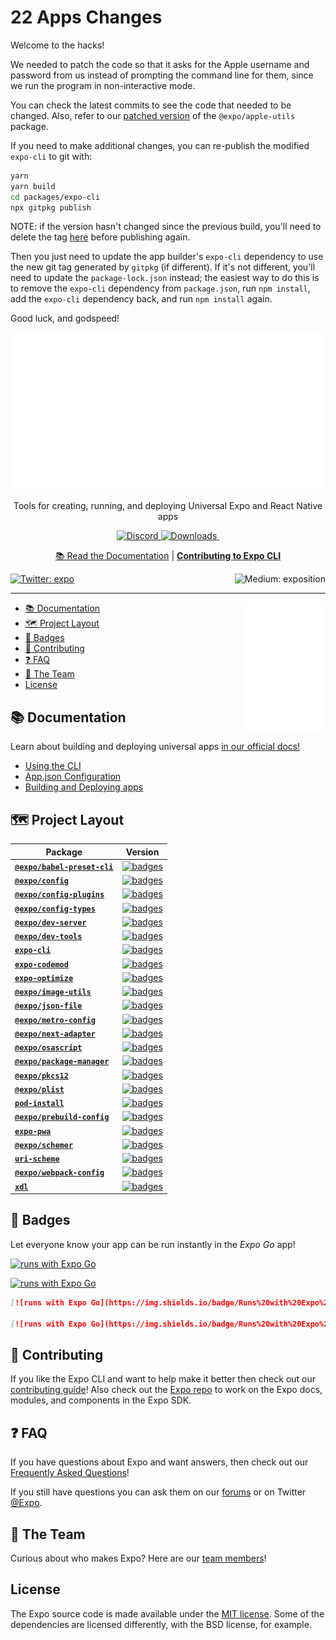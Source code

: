 # 22 Apps Changes

Welcome to the hacks!

We needed to patch the code so that it asks for the Apple username and password from us instead of prompting the command line for them, since we run the program in non-interactive mode.

You can check the latest commits to see the code that needed to be changed. Also, refer to our [patched version](https://github.com/22apps/expo-apple-utils) of the `@expo/apple-utils` package.

If you need to make additional changes, you can re-publish the modified `expo-cli` to git with:

```bash
yarn
yarn build
cd packages/expo-cli
npx gitpkg publish
```

NOTE: if the version hasn't changed since the previous build, you'll need to delete the tag [here](https://github.com/22apps/expo-cli/tags) before publishing again.

Then you just need to update the app builder's `expo-cli` dependency to use the new git tag generated by `gitpkg` (if different). If it's not different, you'll need to update the `package-lock.json` instead; the easiest way to do this is to remove the `expo-cli` dependency from `package.json`, run `npm install`, add the `expo-cli` dependency back, and run `npm install` again.

Good luck, and godspeed!


<!-- Title -->

<p align="center">
  <a href="https://expo.dev/">
    <img alt="expo cli" src="./.gh-assets/banner.svg">
  </a>
</p>

<p align="center">Tools for creating, running, and deploying Universal Expo and React Native apps</p>

<p align="center">

  <a aria-label="Join our Discord" href="https://discord.gg/4gtbPAdpaE" target="_blank">
    <img alt="Discord" src="https://img.shields.io/discord/695411232856997968.svg?style=flat-square&labelColor=000000&color=000000&logo=discord&logoColor=FFFFFF&label=" />
  </a>
  <a aria-label="expo-cli downloads" href="http://www.npmtrends.com/expo-cli" target="_blank">
    <img alt="Downloads" src="https://img.shields.io/npm/dm/expo-cli.svg?style=flat-square&labelColor=000&color=000000&label=Downloads" />
</a>
  <a aria-label="Join our forums" href="https://forums.expo.dev" target="_blank">
    <img alt="" src="https://img.shields.io/badge/Ask%20Questions%20-000.svg?style=flat-square&logo=discourse&logoWidth=15&labelColor=000000&color=000000">
  </a>

</p>

<p align="center">
  <a aria-label="expo documentation" href="https://docs.expo.dev/workflow/expo-cli/">📚 Read the Documentation</a>
  |
  <a aria-label="contribute to expo cli" href="https://github.com/expo/expo-cli/blob/master/CONTRIBUTING.md"><b>Contributing to Expo CLI</b></a>
</p>

<p>
  <a aria-label="Follow @expo on Twitter" href="https://twitter.com/intent/follow?screen_name=expo" target="_blank">
    <img  alt="Twitter: expo" src="https://img.shields.io/twitter/follow/expo.svg?style=flat-square&label=Follow%20%40expo&logo=TWITTER&logoColor=FFFFFF&labelColor=00aced&logoWidth=15&color=lightgray" target="_blank" />
  </a>
  <a aria-label="Follow Expo on Medium" href="https://blog.expo.dev">
    <img align="right" alt="Medium: exposition" src="https://img.shields.io/badge/Learn%20more%20on%20our%20blog-lightgray.svg?style=flat-square" target="_blank" />
  </a>
</p>

---

<a align="right" href="#">
  <img align="right" width="130" alt="expo cli" src="./.gh-assets/float-box.svg">
</a>

- [📚 Documentation](#-documentation)
- [🗺 Project Layout](#-project-layout)
- [🏅 Badges](#-badges)
- [👏 Contributing](#-contributing)
- [❓ FAQ](#-faq)
- [💙 The Team](#-the-team)
- [License](#license)

## 📚 Documentation

<p>Learn about building and deploying universal apps <a aria-label="expo documentation" href="https://docs.expo.dev">in our official docs!</a></p>

- [Using the CLI](https://docs.expo.dev/workflow/expo-cli/)
- [App.json Configuration](https://docs.expo.dev/workflow/configuration/)
- [Building and Deploying apps](https://docs.expo.dev/introduction/walkthrough/#building-and-deploying)

## 🗺 Project Layout

<!-- Begin auto-generation -->

| Package                                                     | Version                                                                                                                                               |
| ----------------------------------------------------------- | ----------------------------------------------------------------------------------------------------------------------------------------------------- |
| [**`@expo/babel-preset-cli`**](./packages/babel-preset-cli) | [![badges](https://img.shields.io/npm/v/@expo/babel-preset-cli?color=32cd32&style=flat-square)](https://www.npmjs.com/package/@expo/babel-preset-cli) |
| [**`@expo/config`**](./packages/config)                     | [![badges](https://img.shields.io/npm/v/@expo/config?color=32cd32&style=flat-square)](https://www.npmjs.com/package/@expo/config)                     |
| [**`@expo/config-plugins`**](./packages/config-plugins)     | [![badges](https://img.shields.io/npm/v/@expo/config-plugins?color=32cd32&style=flat-square)](https://www.npmjs.com/package/@expo/config-plugins)     |
| [**`@expo/config-types`**](./packages/config-types)         | [![badges](https://img.shields.io/npm/v/@expo/config-types?color=32cd32&style=flat-square)](https://www.npmjs.com/package/@expo/config-types)         |
| [**`@expo/dev-server`**](./packages/dev-server)             | [![badges](https://img.shields.io/npm/v/@expo/dev-server?color=32cd32&style=flat-square)](https://www.npmjs.com/package/@expo/dev-server)             |
| [**`@expo/dev-tools`**](./packages/dev-tools)               | [![badges](https://img.shields.io/npm/v/@expo/dev-tools?color=32cd32&style=flat-square)](https://www.npmjs.com/package/@expo/dev-tools)               |
| [**`expo-cli`**](./packages/expo-cli)                       | [![badges](https://img.shields.io/npm/v/expo-cli?color=32cd32&style=flat-square)](https://www.npmjs.com/package/expo-cli)                             |
| [**`expo-codemod`**](./packages/expo-codemod)               | [![badges](https://img.shields.io/npm/v/expo-codemod?color=32cd32&style=flat-square)](https://www.npmjs.com/package/expo-codemod)                     |
| [**`expo-optimize`**](./packages/expo-optimize)             | [![badges](https://img.shields.io/npm/v/expo-optimize?color=32cd32&style=flat-square)](https://www.npmjs.com/package/expo-optimize)                   |
| [**`@expo/image-utils`**](./packages/image-utils)           | [![badges](https://img.shields.io/npm/v/@expo/image-utils?color=32cd32&style=flat-square)](https://www.npmjs.com/package/@expo/image-utils)           |
| [**`@expo/json-file`**](./packages/json-file)               | [![badges](https://img.shields.io/npm/v/@expo/json-file?color=32cd32&style=flat-square)](https://www.npmjs.com/package/@expo/json-file)               |
| [**`@expo/metro-config`**](./packages/metro-config)         | [![badges](https://img.shields.io/npm/v/@expo/metro-config?color=32cd32&style=flat-square)](https://www.npmjs.com/package/@expo/metro-config)         |
| [**`@expo/next-adapter`**](./packages/next-adapter)         | [![badges](https://img.shields.io/npm/v/@expo/next-adapter?color=32cd32&style=flat-square)](https://www.npmjs.com/package/@expo/next-adapter)         |
| [**`@expo/osascript`**](./packages/osascript)               | [![badges](https://img.shields.io/npm/v/@expo/osascript?color=32cd32&style=flat-square)](https://www.npmjs.com/package/@expo/osascript)               |
| [**`@expo/package-manager`**](./packages/package-manager)   | [![badges](https://img.shields.io/npm/v/@expo/package-manager?color=32cd32&style=flat-square)](https://www.npmjs.com/package/@expo/package-manager)   |
| [**`@expo/pkcs12`**](./packages/pkcs12)                     | [![badges](https://img.shields.io/npm/v/@expo/pkcs12?color=32cd32&style=flat-square)](https://www.npmjs.com/package/@expo/pkcs12)                     |
| [**`@expo/plist`**](./packages/plist)                       | [![badges](https://img.shields.io/npm/v/@expo/plist?color=32cd32&style=flat-square)](https://www.npmjs.com/package/@expo/plist)                       |
| [**`pod-install`**](./packages/pod-install)                 | [![badges](https://img.shields.io/npm/v/pod-install?color=32cd32&style=flat-square)](https://www.npmjs.com/package/pod-install)                       |
| [**`@expo/prebuild-config`**](./packages/prebuild-config)   | [![badges](https://img.shields.io/npm/v/@expo/prebuild-config?color=32cd32&style=flat-square)](https://www.npmjs.com/package/@expo/prebuild-config)   |
| [**`expo-pwa`**](./packages/pwa)                            | [![badges](https://img.shields.io/npm/v/expo-pwa?color=32cd32&style=flat-square)](https://www.npmjs.com/package/expo-pwa)                             |
| [**`@expo/schemer`**](./packages/schemer)                   | [![badges](https://img.shields.io/npm/v/@expo/schemer?color=32cd32&style=flat-square)](https://www.npmjs.com/package/@expo/schemer)                   |
| [**`uri-scheme`**](./packages/uri-scheme)                   | [![badges](https://img.shields.io/npm/v/uri-scheme?color=32cd32&style=flat-square)](https://www.npmjs.com/package/uri-scheme)                         |
| [**`@expo/webpack-config`**](./packages/webpack-config)     | [![badges](https://img.shields.io/npm/v/@expo/webpack-config?color=32cd32&style=flat-square)](https://www.npmjs.com/package/@expo/webpack-config)     |
| [**`xdl`**](./packages/xdl)                                 | [![badges](https://img.shields.io/npm/v/xdl?color=32cd32&style=flat-square)](https://www.npmjs.com/package/xdl)                                       |

<!-- Generated with $ node scripts/build-packages-toc.js -->

## 🏅 Badges

Let everyone know your app can be run instantly in the _Expo Go_ app!
<br/>

[![runs with Expo Go](https://img.shields.io/badge/Runs%20with%20Expo%20Go-000.svg?style=flat-square&logo=EXPO&labelColor=f3f3f3&logoColor=000)](https://expo.dev/client)

[![runs with Expo Go](https://img.shields.io/badge/Runs%20with%20Expo%20Go-4630EB.svg?style=flat-square&logo=EXPO&labelColor=f3f3f3&logoColor=000)](https://expo.dev/client)

```md
[![runs with Expo Go](https://img.shields.io/badge/Runs%20with%20Expo%20Go-000.svg?style=flat-square&logo=EXPO&labelColor=f3f3f3&logoColor=000)](https://expo.dev/client)

[![runs with Expo Go](https://img.shields.io/badge/Runs%20with%20Expo%20Go-4630EB.svg?style=flat-square&logo=EXPO&labelColor=f3f3f3&logoColor=000)](https://expo.dev/client)
```

## 👏 Contributing

If you like the Expo CLI and want to help make it better then check out our [contributing guide](/CONTRIBUTING.md)! Also check out the [Expo repo](http://github.com/expo/expo) to work on the Expo docs, modules, and components in the Expo SDK.

## ❓ FAQ

If you have questions about Expo and want answers, then check out our [Frequently Asked Questions](https://docs.expo.dev/introduction/faq/)!

If you still have questions you can ask them on our [forums](https://forums.expo.dev) or on Twitter [@Expo](https://twitter.com/expo).

## 💙 The Team

Curious about who makes Expo? Here are our [team members](https://expo.dev/about)!

## License

The Expo source code is made available under the [MIT license](LICENSE). Some of the dependencies are licensed differently, with the BSD license, for example.
